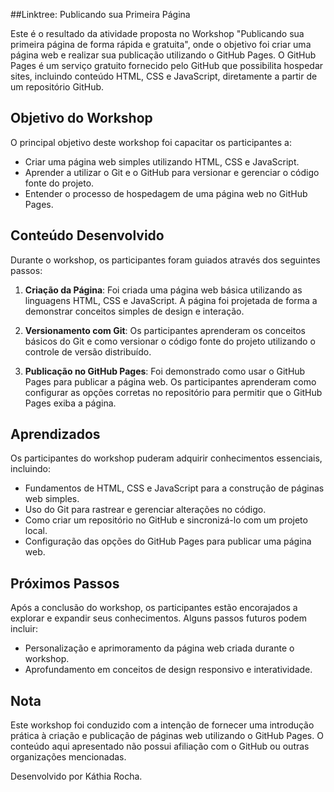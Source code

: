 ##Linktree: Publicando sua Primeira Página

Este é o resultado da atividade proposta no Workshop "Publicando sua primeira página de forma rápida e gratuita", onde o objetivo foi criar uma página web e realizar sua publicação utilizando o GitHub Pages. O GitHub Pages é um serviço gratuito fornecido pelo GitHub que possibilita hospedar sites, incluindo conteúdo HTML, CSS e JavaScript, diretamente a partir de um repositório GitHub.

## Objetivo do Workshop

O principal objetivo deste workshop foi capacitar os participantes a:

- Criar uma página web simples utilizando HTML, CSS e JavaScript.
- Aprender a utilizar o Git e o GitHub para versionar e gerenciar o código fonte do projeto.
- Entender o processo de hospedagem de uma página web no GitHub Pages.

## Conteúdo Desenvolvido

Durante o workshop, os participantes foram guiados através dos seguintes passos:

1. **Criação da Página**: Foi criada uma página web básica utilizando as linguagens HTML, CSS e JavaScript. A página foi projetada de forma a demonstrar conceitos simples de design e interação.

2. **Versionamento com Git**: Os participantes aprenderam os conceitos básicos do Git e como versionar o código fonte do projeto utilizando o controle de versão distribuído.

3. **Publicação no GitHub Pages**: Foi demonstrado como usar o GitHub Pages para publicar a página web. Os participantes aprenderam como configurar as opções corretas no repositório para permitir que o GitHub Pages exiba a página.

## Aprendizados

Os participantes do workshop puderam adquirir conhecimentos essenciais, incluindo:

- Fundamentos de HTML, CSS e JavaScript para a construção de páginas web simples.
- Uso do Git para rastrear e gerenciar alterações no código.
- Como criar um repositório no GitHub e sincronizá-lo com um projeto local.
- Configuração das opções do GitHub Pages para publicar uma página web.

## Próximos Passos

Após a conclusão do workshop, os participantes estão encorajados a explorar e expandir seus conhecimentos. Alguns passos futuros podem incluir:

- Personalização e aprimoramento da página web criada durante o workshop.
- Aprofundamento em conceitos de design responsivo e interatividade.


## Nota

Este workshop foi conduzido com a intenção de fornecer uma introdução prática à criação e publicação de páginas web utilizando o GitHub Pages. O conteúdo aqui apresentado não possui afiliação com o GitHub ou outras organizações mencionadas.

Desenvolvido por Káthia Rocha.
